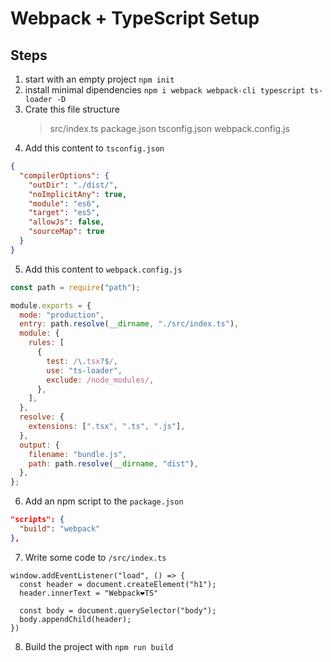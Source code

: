 # Webpack + TypeScript Setup

## Steps

1. start with an empty project `npm init`
2. install minimal dipendencies `npm i webpack webpack-cli typescript ts-loader -D`
3. Crate this file structure
   > src/index.ts
   > package.json
   > tsconfig.json
   > webpack.config.js
4. Add this content to `tsconfig.json`

```json
{
  "compilerOptions": {
    "outDir": "./dist/",
    "noImplicitAny": true,
    "module": "es6",
    "target": "es5",
    "allowJs": false,
    "sourceMap": true
  }
}
```

5. Add this content to `webpack.config.js`

```javascript
const path = require("path");

module.exports = {
  mode: "production",
  entry: path.resolve(__dirname, "./src/index.ts"),
  module: {
    rules: [
      {
        test: /\.tsx?$/,
        use: "ts-loader",
        exclude: /node_modules/,
      },
    ],
  },
  resolve: {
    extensions: [".tsx", ".ts", ".js"],
  },
  output: {
    filename: "bundle.js",
    path: path.resolve(__dirname, "dist"),
  },
};
```

6. Add an npm script to the `package.json`

```json
"scripts": {
  "build": "webpack"
},
```

7. Write some code to `/src/index.ts`

```javscript
window.addEventListener("load", () => {
  const header = document.createElement("h1");
  header.innerText = "Webpack❤️TS"

  const body = document.querySelector("body");
  body.appendChild(header);
})
```

8. Build the project with `npm run build`
